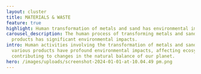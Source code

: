 ```yaml
---
layout: cluster
title: MATERIALS & WASTE
feature: true
highlight: Human transformation of metals and sand has environmental impacts.
carousel_description: The human process of transforming metals and sand into
  products has significant environmental impacts.
intro: Human activities involving the transformation of metals and sand into
  various products have profound environmental impacts, affecting ecosystems and
  contributing to changes in the natural balance of our planet.
hero: /images/uploads/screenshot-2024-01-01-at-10.04.49 pm.png
---
```

